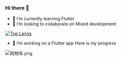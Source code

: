 ### Hi there 👋


- 🌱 I’m currently learning Flutter
- 👯 I’m looking to collaborate on Mixed development







[![Top Langs](https://github-readme-stats.vercel.app/api/top-langs/?username=shabake&layout=compact)](https://github.com/anuraghazra/github-readme-stats)
- 🌱 I’m working on a Flutter app Here is my progress

![购物车.png](https://upload-images.jianshu.io/upload_images/1419035-64c74e51374fa3fd.png?imageMogr2/auto-orient/strip%7CimageView2/2/w/1240)
